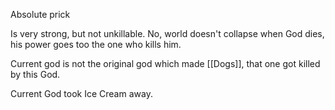 Absolute prick

Is very strong, but not unkillable.
No, world doesn't collapse when God dies, his power goes too the one who kills him.

Current god is not the original god which made [[Dogs]], that one got killed by this God.

Current God took Ice Cream away.